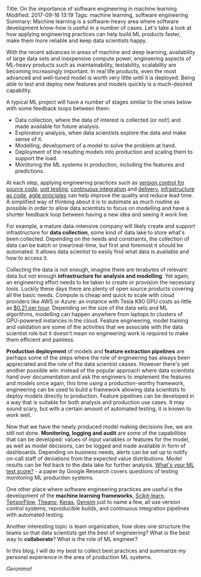 Title: On the importance of software engineering in machine learning
Modified: 2017-09-16 13:19
Tags: machine learning, software engineering
Summary: Machine learning is a software-heavy area where software development know-how is useful in a number of cases. Let's take a look at how applying engineering practices can help build ML products faster, make them more reliable and keep data scientists happy.

With the recent advances in areas of machine and deep learning, availability of large data sets and inexpensive compute
power, engineering aspects of ML-heavy products such as maintainability, testability, scalability are becoming
increasingly important. In real life products, even the most advanced and well-tuned model is worth very little until it
is deployed. Being able to test and deploy new features and models quickly is a much-desired capability.

A typical ML project will have a number of stages similar to the ones below with some feedback
loops between them:

* Data collection, where the data of interest is collected (or not!) and made available for future analysis.
* Exploratory analysis, when data scientists explore the data and make sense of it.
* Modelling, development of a model to solve the problem at hand.
* Deployment of the resulting models into production and scaling them to support the load.
* Monitoring the ML systems in production, including the features and predictions.

At each step, applying engineering practices such as
[version control for source code](https://martinfowler.com/bliki/VersionControlTools.html),
[unit testing](https://www.martinfowler.com/bliki/UnitTest.html),
[continuous integration](https://martinfowler.com/articles/continuousIntegration.html)
and [delivery](https://www.martinfowler.com/bliki/ContinuousDelivery.html),
[infrastructure as code](https://www.martinfowler.com/bliki/InfrastructureAsCode.html),
[agile principles](http://agilemanifesto.org/) can help improve the quality and reduce lead time. A simplified way of
thinking about it is to automate as much routine as possible in order to allow data scientists to focus on modelling and
have a shorter feedback loop between having a new idea and seeing it work live.

For example, a mature data-intensive company will likely create and support infrastructure for **data collection**, some
kind of data lake to store what's been collected. Depending on the needs and constraints, the collection of data can be
batch or (near)real-time, but first and foremost it should be automated. It allows data scientist to easily find what 
data is available and how to access it.

Collecting the data is not enough, imagine there are terabytes of relevant data but not enough **infrastructure for
analysis and modelling**. Yet again, an engineering effort needs to be taken to create or provision the necessary tools.
Luckily these days there are plenty of open source products covering all the basic needs. Compute is cheap and quick to
scale with cloud providers like AWS or Azure: an instance with Tesla K80 GPU costs as little as [$0.21 per hour](https://aws.amazon.com/ec2/spot/pricing/).
Depending on the size of the data sets and ML algorithms, modelling can happen anywhere from laptops to clusters of 
GPU-powered instances in the cloud. Feature engineering, model training and validation are some of the activities that
we associate with the data scientist role but it doesn't mean no engineering work is required to make them efficient
and painless.

**Production deployment** of models and **feature extraction pipelines** are perhaps some of the steps where the role of
engineering has always been appreciated and the role of the data scientist ceases. However there's yet another possible
win: instead of the popular approach where data scientists hand over documentation and ask the engineers to implement the
features and models once again, this time using a production-worthy framework, engineering can be used to build a
framework allowing data scientists to deploy models directly to production. Feature pipelines can be developed in a way
that is suitable for both analysis and production use cases. It may sound scary, but with a certain amount of automated
testing, it is known to work well.

Now that we have the newly produced model making decisions live, we are still not done.
**Monitoring, logging and audit** are some of the capabilities that can be developed: values of input variables
or features for the model, as well as model decisions, can be logged and made available in form of dashboards.
Depending on business needs, alerts can be set up to notify on-call staff of deviations from the expected value
distributions. Model results can be fed back to the data lake for further analysis.
[What's your ML test score?](https://research.google.com/pubs/pub45742.html) - a paper by Google Research
covers questions of testing monitoring ML production systems.

One other place where software engineering practices are useful is the development of the **machine learning frameworks**,
[Scikit-learn](http://scikit-learn.org/), [TensorFlow](https://www.tensorflow.org/), [Theano](http://deeplearning.net/software/theano/),
[Keras](keras.io), [Gensim](https://radimrehurek.com/gensim/) just to name a few, all use version control systems,
reproducible builds, and continuous integration pipelines with automated testing.

Another interesting topic is team organization, how does one structure the teams so that data scientists get the best of
engineering? What is the best way to **collaborate**? What is the role of ML engineer?

In this blog, I will do my best to collect best practices and summarize my personal experience in the area of production
ML systems.

_Geronimo!_
